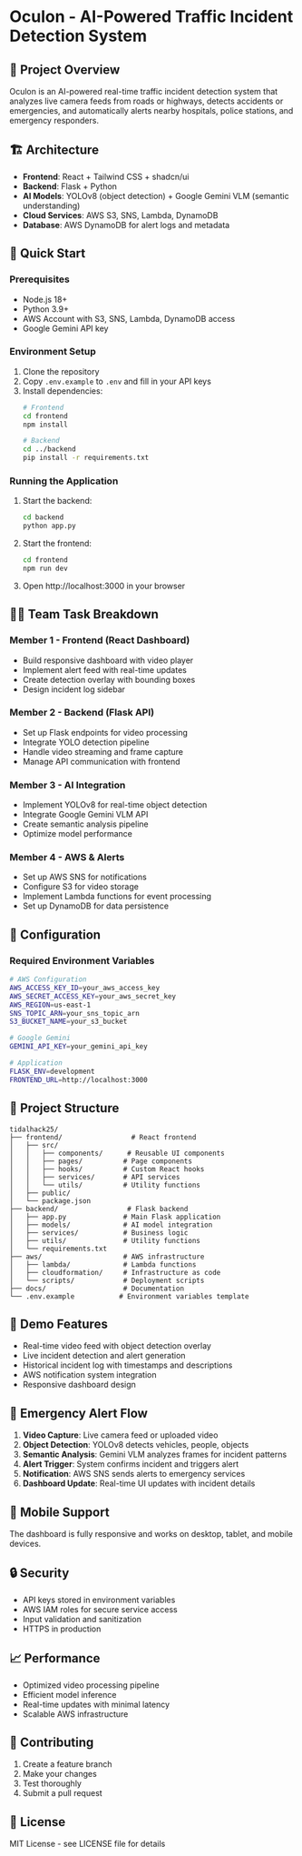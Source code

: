 # Oculon - AI-Powered Traffic Incident Detection System

## 🎯 Project Overview

Oculon is an AI-powered real-time traffic incident detection system that analyzes live camera feeds from roads or highways, detects accidents or emergencies, and automatically alerts nearby hospitals, police stations, and emergency responders.

## 🏗️ Architecture

- **Frontend**: React + Tailwind CSS + shadcn/ui
- **Backend**: Flask + Python
- **AI Models**: YOLOv8 (object detection) + Google Gemini VLM (semantic understanding)
- **Cloud Services**: AWS S3, SNS, Lambda, DynamoDB
- **Database**: AWS DynamoDB for alert logs and metadata

## 🚀 Quick Start

### Prerequisites

- Node.js 18+
- Python 3.9+
- AWS Account with S3, SNS, Lambda, DynamoDB access
- Google Gemini API key

### Environment Setup

1. Clone the repository
2. Copy `.env.example` to `.env` and fill in your API keys
3. Install dependencies:
   ```bash
   # Frontend
   cd frontend
   npm install
   
   # Backend
   cd ../backend
   pip install -r requirements.txt
   ```

### Running the Application

1. Start the backend:
   ```bash
   cd backend
   python app.py
   ```

2. Start the frontend:
   ```bash
   cd frontend
   npm run dev
   ```

3. Open http://localhost:3000 in your browser

## 🧑‍💻 Team Task Breakdown

### Member 1 - Frontend (React Dashboard)
- Build responsive dashboard with video player
- Implement alert feed with real-time updates
- Create detection overlay with bounding boxes
- Design incident log sidebar

### Member 2 - Backend (Flask API)
- Set up Flask endpoints for video processing
- Integrate YOLO detection pipeline
- Handle video streaming and frame capture
- Manage API communication with frontend

### Member 3 - AI Integration
- Implement YOLOv8 for real-time object detection
- Integrate Google Gemini VLM API
- Create semantic analysis pipeline
- Optimize model performance

### Member 4 - AWS & Alerts
- Set up AWS SNS for notifications
- Configure S3 for video storage
- Implement Lambda functions for event processing
- Set up DynamoDB for data persistence

## 🔧 Configuration

### Required Environment Variables

```bash
# AWS Configuration
AWS_ACCESS_KEY_ID=your_aws_access_key
AWS_SECRET_ACCESS_KEY=your_aws_secret_key
AWS_REGION=us-east-1
SNS_TOPIC_ARN=your_sns_topic_arn
S3_BUCKET_NAME=your_s3_bucket

# Google Gemini
GEMINI_API_KEY=your_gemini_api_key

# Application
FLASK_ENV=development
FRONTEND_URL=http://localhost:3000
```

## 📁 Project Structure

```
tidalhack25/
├── frontend/                 # React frontend
│   ├── src/
│   │   ├── components/      # Reusable UI components
│   │   ├── pages/          # Page components
│   │   ├── hooks/          # Custom React hooks
│   │   ├── services/       # API services
│   │   └── utils/          # Utility functions
│   ├── public/
│   └── package.json
├── backend/                 # Flask backend
│   ├── app.py              # Main Flask application
│   ├── models/             # AI model integration
│   ├── services/           # Business logic
│   ├── utils/              # Utility functions
│   └── requirements.txt
├── aws/                    # AWS infrastructure
│   ├── lambda/             # Lambda functions
│   ├── cloudformation/     # Infrastructure as code
│   └── scripts/            # Deployment scripts
├── docs/                   # Documentation
└── .env.example           # Environment variables template
```

## 🎥 Demo Features

- Real-time video feed with object detection overlay
- Live incident detection and alert generation
- Historical incident log with timestamps and descriptions
- AWS notification system integration
- Responsive dashboard design

## 🚨 Emergency Alert Flow

1. **Video Capture**: Live camera feed or uploaded video
2. **Object Detection**: YOLOv8 detects vehicles, people, objects
3. **Semantic Analysis**: Gemini VLM analyzes frames for incident patterns
4. **Alert Trigger**: System confirms incident and triggers alert
5. **Notification**: AWS SNS sends alerts to emergency services
6. **Dashboard Update**: Real-time UI updates with incident details

## 📱 Mobile Support

The dashboard is fully responsive and works on desktop, tablet, and mobile devices.

## 🔒 Security

- API keys stored in environment variables
- AWS IAM roles for secure service access
- Input validation and sanitization
- HTTPS in production

## 📈 Performance

- Optimized video processing pipeline
- Efficient model inference
- Real-time updates with minimal latency
- Scalable AWS infrastructure

## 🤝 Contributing

1. Create a feature branch
2. Make your changes
3. Test thoroughly
4. Submit a pull request

## 📄 License

MIT License - see LICENSE file for details
